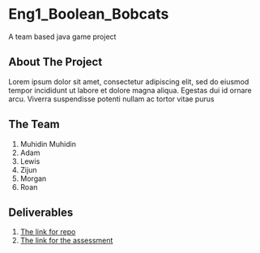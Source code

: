 # Eng1_Boolean_Bobcats
A team based java game project

## About The Project
Lorem ipsum dolor sit amet, consectetur adipiscing elit, sed do eiusmod tempor incididunt ut labore et dolore magna aliqua. Egestas dui id ornare arcu. Viverra suspendisse potenti nullam ac tortor vitae purus

## The Team
1. Muhidin Muhidin
2. Adam
3. Lewis
4. Zijun
5. Morgan
6. Roan

## Deliverables
1. [The link for repo](https://github.com/muhidinmo/Eng1_Boolean_Bobcats)
2. [The link for the assessment](https://github.com/muhidinmo/Eng1_Boolean_Bobcats/blob/master/deliverables/eng1-team-assessment.pdf)
